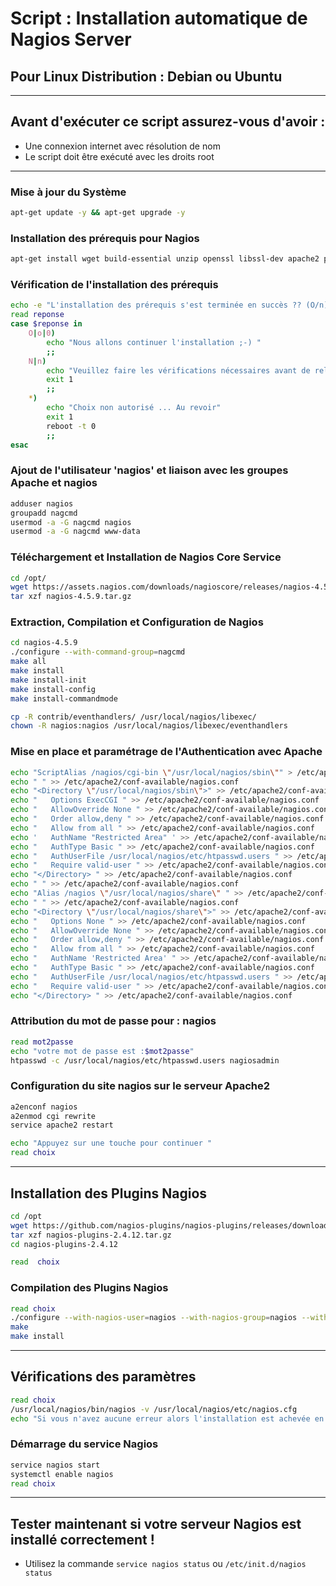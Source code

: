 # Script : Installation automatique de Nagios Server

## Pour Linux Distribution : Debian ou Ubuntu

---

## Avant d'exécuter ce script assurez-vous d'avoir :
- Une connexion internet avec résolution de nom
- Le script doit être exécuté avec les droits root

---

### Mise à jour du Système

```bash
apt-get update -y && apt-get upgrade -y
```

### Installation des prérequis pour Nagios

```bash
apt-get install wget build-essential unzip openssl libssl-dev apache2 php libapache2-mod-php php-gd libgd-dev -y
```

### Vérification de l'installation des prérequis

```bash
echo -e "L'installation des prérequis s'est terminée en succès ?? (O/n) \c"
read reponse
case $reponse in
    O|o|0)  
        echo "Nous allons continuer l'installation ;-) "
        ;;
    N|n)  
        echo "Veuillez faire les vérifications nécessaires avant de relancer ce script"
        exit 1
        ;;
    *)  
        echo "Choix non autorisé ... Au revoir"
        exit 1
        reboot -t 0
        ;;
esac
```

### Ajout de l'utilisateur 'nagios' et liaison avec les groupes Apache et nagios

```bash
adduser nagios
groupadd nagcmd
usermod -a -G nagcmd nagios
usermod -a -G nagcmd www-data
```

### Téléchargement et Installation de Nagios Core Service

```bash
cd /opt/
wget https://assets.nagios.com/downloads/nagioscore/releases/nagios-4.5.9.tar.gz
tar xzf nagios-4.5.9.tar.gz
```

### Extraction, Compilation et Configuration de Nagios

```bash
cd nagios-4.5.9
./configure --with-command-group=nagcmd
make all
make install
make install-init
make install-config
make install-commandmode

cp -R contrib/eventhandlers/ /usr/local/nagios/libexec/
chown -R nagios:nagios /usr/local/nagios/libexec/eventhandlers
```

### Mise en place et paramétrage de l'Authentication avec Apache

```bash
echo "ScriptAlias /nagios/cgi-bin \"/usr/local/nagios/sbin\"" > /etc/apache2/conf-available/nagios.conf
echo " " >> /etc/apache2/conf-available/nagios.conf
echo "<Directory \"/usr/local/nagios/sbin\">" >> /etc/apache2/conf-available/nagios.conf
echo "   Options ExecCGI " >> /etc/apache2/conf-available/nagios.conf
echo "   AllowOverride None " >> /etc/apache2/conf-available/nagios.conf
echo "   Order allow,deny " >> /etc/apache2/conf-available/nagios.conf
echo "   Allow from all " >> /etc/apache2/conf-available/nagios.conf
echo '   AuthName "Restricted Area" ' >> /etc/apache2/conf-available/nagios.conf
echo "   AuthType Basic " >> /etc/apache2/conf-available/nagios.conf
echo "   AuthUserFile /usr/local/nagios/etc/htpasswd.users " >> /etc/apache2/conf-available/nagios.conf
echo "   Require valid-user " >> /etc/apache2/conf-available/nagios.conf
echo "</Directory> " >> /etc/apache2/conf-available/nagios.conf
echo " " >> /etc/apache2/conf-available/nagios.conf
echo "Alias /nagios \"/usr/local/nagios/share\" " >> /etc/apache2/conf-available/nagios.conf
echo " " >> /etc/apache2/conf-available/nagios.conf
echo "<Directory \"/usr/local/nagios/share\">" >> /etc/apache2/conf-available/nagios.conf
echo "   Options None " >> /etc/apache2/conf-available/nagios.conf
echo "   AllowOverride None " >> /etc/apache2/conf-available/nagios.conf
echo "   Order allow,deny " >> /etc/apache2/conf-available/nagios.conf
echo "   Allow from all " >> /etc/apache2/conf-available/nagios.conf
echo "   AuthName 'Restricted Area' " >> /etc/apache2/conf-available/nagios.conf
echo "   AuthType Basic " >> /etc/apache2/conf-available/nagios.conf
echo "   AuthUserFile /usr/local/nagios/etc/htpasswd.users " >> /etc/apache2/conf-available/nagios.conf
echo "   Require valid-user " >> /etc/apache2/conf-available/nagios.conf
echo "</Directory> " >> /etc/apache2/conf-available/nagios.conf
```

### Attribution du mot de passe pour : nagios

```bash
read mot2passe
echo "votre mot de passe est :$mot2passe" 
htpasswd -c /usr/local/nagios/etc/htpasswd.users nagiosadmin
```

### Configuration du site nagios sur le serveur Apache2

```bash
a2enconf nagios
a2enmod cgi rewrite
service apache2 restart

echo "Appuyez sur une touche pour continuer "
read choix
```

---

## Installation des Plugins Nagios

```bash
cd /opt
wget https://github.com/nagios-plugins/nagios-plugins/releases/download/release-2.4.12/nagios-plugins-2.4.12.tar.gz
tar xzf nagios-plugins-2.4.12.tar.gz
cd nagios-plugins-2.4.12
```

```bash
read  choix
```

### Compilation des Plugins Nagios

```bash
read choix
./configure --with-nagios-user=nagios --with-nagios-group=nagios --with-openssl
make
make install
```

---

## Vérifications des paramètres

```bash
read choix
/usr/local/nagios/bin/nagios -v /usr/local/nagios/etc/nagios.cfg
echo "Si vous n'avez aucune erreur alors l'installation est achevée en succès"
```

### Démarrage du service Nagios

```bash
service nagios start
systemctl enable nagios
read choix
```

---

## Tester maintenant si votre serveur Nagios est installé correctement !
- Utilisez la commande `service nagios status` ou `/etc/init.d/nagios status`

